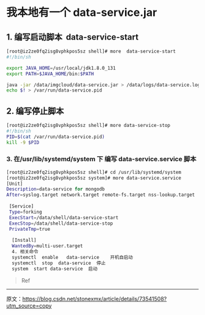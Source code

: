 # 我本地有一个 data-service.jar

## 1. 编写启动脚本  data-service-start

```bash
[root@iz2ze0fq2isg8vphkpos5sz shell]# more  data-service-start
#!/bin/sh

export JAVA_HOME=/usr/local/jdk1.8.0_131
export PATH=$JAVA_HOME/bin:$PATH

java -jar /data/imgcloud/data-service.jar > /data/logs/data-service.log &
echo $! > /var/run/data-service.pid
```

## 2. 编写停止脚本

```bash
[root@iz2ze0fq2isg8vphkpos5sz shell]# more data-service-stop 
#!/bin/sh
PID=$(cat /var/run/data-service.pid)
kill -9 $PID
```
### 3. 在/usr/lib/systemd/system 下 编写 data-service.service 脚本

```bash
[root@iz2ze0fq2isg8vphkpos5sz shell]# cd /usr/lib/systemd/system
[root@iz2ze0fq2isg8vphkpos5sz system]# more data-service.service 
[Unit]
Description=data-service for mongodb
After=syslog.target network.target remote-fs.target nss-lookup.target
 
 [Service]
 Type=forking
 ExecStart=/data/shell/data-service-start
 ExecStop=/data/shell/data-service-stop
 PrivateTmp=true
  
  [Install]
  WantedBy=multi-user.target
  4. 相关命令
  systemctl  enable   data-service    开机自启动
  systemctl  stop  data-service  停止
  system  start data-service  启动
```

>Ref

---------------------

原文：https://blog.csdn.net/stonexmx/article/details/73541508?utm_source=copy 

